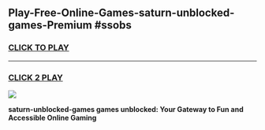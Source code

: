 
## Play-Free-Online-Games-saturn-unblocked-games-Premium #ssobs
<h3>
<a href="https://premium.freeplayer.one?title=saturn-unblocked-games&ref=8M">CLICK TO PLAY</a></h3>
<hr>

<h3>
<a href="https://premium.freeplayer.one?title=saturn-unblocked-games&ref=8M">CLICK 2 PLAY</a>
  
</h3>

<a href="https://premium.freeplayer.one?title=saturn-unblocked-games&ref=8M"><img src="https://clearcache.store/games.png"></a>


**saturn-unblocked-games games unblocked: Your Gateway to Fun and Accessible Online Gaming**
